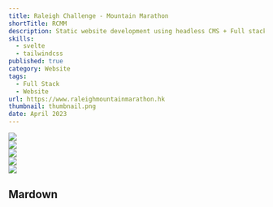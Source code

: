 ```yaml
---
title: Raleigh Challenge - Mountain Marathon
shortTitle: RCMM
description: Static website development using headless CMS + Full stack web application
skills:
  - svelte
  - tailwindcss
published: true
category: Website
tags:
  - Full Stack
  - Website
url: https://www.raleighmountainmarathon.hk
thumbnail: thumbnail.png
date: April 2023
---
```


<div class="grid grid-cols-1 md:grid-cols-2 gap-4 not-prose">
    <div class="grid gap-4 content-start">
        <div>
            <img class="h-auto max-w-full rounded-sm bg-secondary" src="/projects/rcmm/full-page.png" loading="lazy" />
        </div>
        <div>
            <img class="h-auto max-w-full rounded-sm bg-secondary" src="/projects/rcmm/registration-mobile.png" loading="lazy" />
        </div>
    </div>
    <div class="grid gap-4 content-start">
        <div class="">
            <img class="h-auto max-w-full rounded-sm bg-secondary" src="/projects/rcmm/mobile.png" loading="lazy" />
        </div>
        <div>
            <img class="h-auto max-w-full rounded-sm bg-secondary" src="/projects/rcmm/example-page.png" loading="lazy" />
        </div>
        <div>
            <img class="h-auto max-w-full rounded-sm bg-secondary" src="/projects/rcmm/dashboard.png" loading="lazy" />
        </div>
    </div>
</div>

## Mardown
